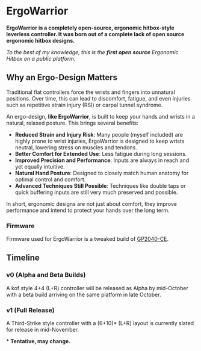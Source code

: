 # ErgoWarrior

**ErgoWarrior is a completely open-source, ergonomic hitbox-style leverless controller. It was born out of a complete lack of open source ergonomic hitbox designs.**

*To the best of my knowledge, this is the **first open source** Ergonomic Hitbox on a public platform.*

## Why an Ergo-Design Matters

Traditional flat controllers force the wrists and fingers into unnatural positions. Over time, this can lead to discomfort, fatigue, and even injuries such as repetitive strain injury (RSI) or carpal tunnel syndrome.

An ergo-design, **like ErgoWarrior**, is built to keep your hands and wrists in a natural, relaxed posture. This brings several benefits:

- **Reduced Strain and Injury Risk**: Many people (myself included) are highly prone to wrist injuries, ErgoWarrior is designed to keep wrists neutral, lowering stress on muscles and tendons.
- **Better Comfort for Extended Use**: Less fatigue during long sessions.
- **Improved Precision and Performance**: Inputs are always in reach and yet equally intuitive.
- **Natural Hand Posture**: Designed to closely match human anatomy for optimal control and comfort.
- **Advanced Techniques Still Possible**: Techniques like double taps or quick buffering inputs are still very much preserved and possible.

In short, ergonomic designs are not just about comfort, they improve performance and intend to protect your hands over the long term.

### Firmware

Firmware used for ErgoWarrior is a tweaked build of [GP2040-CE](https://github.com/OpenStickCommunity/GP2040-CE).

## Timeline

### v0 (Alpha and Beta Builds)

A kof style 4+4 (L+R) controller will be released as Alpha by mid-October with a beta build arriving on the same platform in late October.

### v1 (Full Release)

A Third-Strike style controller with a (6+10)* (L+R) layout is currently slated for release in mid-November.

\* **Tentative, may change.**